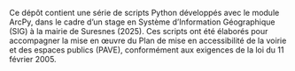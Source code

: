 Ce dépôt contient une série de scripts Python développés avec le module ArcPy, dans le cadre d’un stage en Système d’Information Géographique (SIG) à la mairie de Suresnes (2025). Ces scripts ont été élaborés pour accompagner la mise en œuvre du Plan de mise en accessibilité de la voirie et des espaces publics (PAVE), conformément aux exigences de la loi du 11 février 2005.
